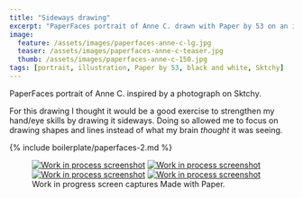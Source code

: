 ```yaml
---
title: "Sideways drawing"
excerpt: "PaperFaces portrait of Anne C. drawn with Paper by 53 on an iPad."
image: 
  feature: /assets/images/paperfaces-anne-c-lg.jpg
  teaser: /assets/images/paperfaces-anne-c-teaser.jpg
  thumb: /assets/images/paperfaces-anne-c-150.jpg
tags: [portrait, illustration, Paper by 53, black and white, Sktchy]
---
```


PaperFaces portrait of Anne C. inspired by a photograph on Sktchy.

For this drawing I thought it would be a good exercise to strengthen my hand/eye skills by drawing it sideways. Doing so allowed me to focus on drawing shapes and lines instead of what my brain *thought* it was seeing.

{% include boilerplate/paperfaces-2.md %}

<figure class="third">
  <a href="{{ site.url }}/assets/images/paperfaces-anne-c-process-1-lg.jpg"><img src="{{ site.url }}/assets/images/paperfaces-anne-c-process-1-600.jpg" alt="Work in process screenshot"></a>
  <a href="{{ site.url }}/assets/images/paperfaces-anne-c-process-2-lg.jpg"><img src="{{ site.url }}/assets/images/paperfaces-anne-c-process-2-600.jpg" alt="Work in process screenshot"></a>
  <a href="{{ site.url }}/assets/images/paperfaces-anne-c-process-3-lg.jpg"><img src="{{ site.url }}/assets/images/paperfaces-anne-c-process-3-600.jpg" alt="Work in process screenshot"></a>
  <a href="{{ site.url }}/assets/images/paperfaces-anne-c-process-4-lg.jpg"><img src="{{ site.url }}/assets/images/paperfaces-anne-c-process-4-600.jpg" alt="Work in process screenshot"></a>
  <figcaption>Work in progress screen captures Made with Paper.</figcaption>
</figure>
